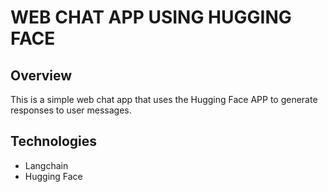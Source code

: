 # WEB CHAT APP USING HUGGING FACE

## Overview

This is a simple web chat app that uses the Hugging Face APP to generate responses to user messages.

## Technologies

- Langchain
- Hugging Face

